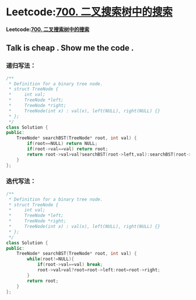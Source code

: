 # Leetcode:[700. 二叉搜索树中的搜索](https://leetcode-cn.com/problems/search-in-a-binary-search-tree/)

**Leetcode:[700. 二叉搜索树中的搜索](https://leetcode-cn.com/problems/search-in-a-binary-search-tree/)**

## Talk is cheap . Show me the code .

### 递归写法：

```c++
/**
 * Definition for a binary tree node.
 * struct TreeNode {
 *     int val;
 *     TreeNode *left;
 *     TreeNode *right;
 *     TreeNode(int x) : val(x), left(NULL), right(NULL) {}
 * };
 */
class Solution {
public:
    TreeNode* searchBST(TreeNode* root, int val) {
        if(root==NULL) return NULL;
        if(root->val==val) return root;
        return root->val>val?searchBST(root->left,val):searchBST(root->right,val);
    }
};
```

### 迭代写法：

```c++
/**
 * Definition for a binary tree node.
 * struct TreeNode {
 *     int val;
 *     TreeNode *left;
 *     TreeNode *right;
 *     TreeNode(int x) : val(x), left(NULL), right(NULL) {}
 * };
 */
class Solution {
public:
    TreeNode* searchBST(TreeNode* root, int val) {
        while(root!=NULL){
            if(root->val==val) break;
            root->val>val?root=root->left:root=root->right;
        }
        return root;
    }
};
```

